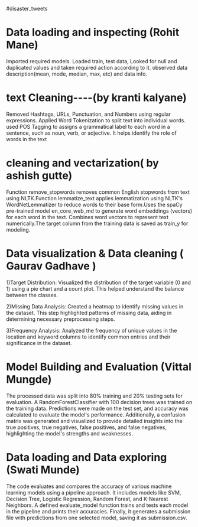 #disaster_tweets

# Data loading and inspecting (Rohit Mane)
Imported required models.
Loaded train, test data,
Looked for null and duplicated values and taken required action according to it.
observed data description(mean, mode, median, max, etc) and data info.


# text Cleaning----(by kranti kalyane)
 Removed Hashtags, URLs, Punctuation, and Numbers using regular expressions.
 Applied Word Tokenization to split text into individual words.
 used POS Tagging to assigns a grammatical label to each word in a sentence, such as noun, verb, or adjective. It helps identify the role of words in the text 

# cleaning and vectarization( by ashish gutte)
Function remove_stopwords removes common English stopwords from text using NLTK.Function lemmatize_text applies lemmatization using NLTK's WordNetLemmatizer to reduce words to their base form.Uses the spaCy pre-trained model en_core_web_md to generate word embeddings (vectors) for each word in the text.
Combines word vectors to represent text numerically.The target column from the training data is saved as train_y for modeling.

# Data visualization & Data cleaning ( Gaurav Gadhave )
1)Target Distribution:
Visualized the distribution of the target variable (0 and 1) using a pie chart and a count plot. This helped understand the balance between the classes.

2)Missing Data Analysis:
Created a heatmap to identify missing values in the dataset. This step highlighted patterns of missing data, aiding in determining necessary preprocessing steps.

3)Frequency Analysis:
Analyzed the frequency of unique values in the location and keyword columns to identify common entries and their significance in the dataset.

# Model Building and Evaluation (Vittal Mungde)
The processed data was split into 80% training and 20% testing sets for evaluation. A RandomForestClassifier with 100 decision trees was trained on the training data. Predictions were made on the test set, and accuracy was calculated to evaluate the model's performance. Additionally, a confusion matrix was generated and visualized to provide detailed insights into the true positives, true negatives, false positives, and false negatives, highlighting the model's strengths and weaknesses.

# Data loading and Data exploring (Swati Munde)
The code evaluates and compares the accuracy of various machine learning models using a pipeline approach. It includes models like SVM, Decision Tree, Logistic Regression, Random Forest, and K-Nearest Neighbors. A defined evaluate_model function trains and tests each model in the pipeline and prints their accuracies. Finally, it generates a submission file with predictions from one selected model, saving it as submission.csv.


